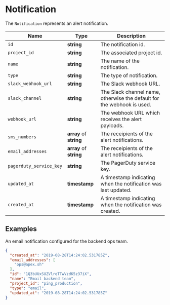 # Notification

The `Notification` represents an alert notification.

__Name__ | __Type__ | __Description__
--- | --- | --- | 
`id` | __string__ | The notification id.
`project_id` | __string__ | The associated project id.
`name` | __string__ | The name of the notification.
`type` | __string__ | The type of notification.
`slack_webhook_url` | __string__ | The Slack webhook URL.
`slack_channel` | __string__ | The Slack channel name, otherwise the default for the webhook is used.
`webhook_url` | __string__ | The webhook URL which receives the alert payloads.
`sms_numbers` | __array__ of __string__ | The receipients of the alert notifications.
`email_addresses` | __array__ of __string__ | The receipients of the alert notifications.
`pagerduty_service_key` | __string__ | The PagerDuty service key.
`updated_at` | __timestamp__ | A timestamp indicating when the notification was last updated.
`created_at` | __timestamp__ | A timestamp indicating when the notification was created.

## Examples

An email notification configured for the backend ops team.

```json
{
  "created_at": "2019-08-28T14:24:02.531785Z",
  "email_addresses": [
    "ops@apex.sh"
  ],
  "id": "1Q3bUUxSUZVlreTTwVzdK5z37iX",
  "name": "Email backend team",
  "project_id": "ping_production",
  "type": "email",
  "updated_at": "2019-08-28T14:24:02.531785Z"
}
```

